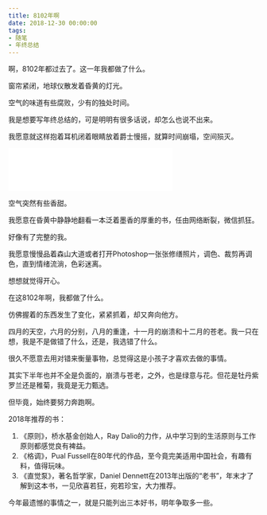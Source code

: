 ```yaml
---
title: 8102年啊
date: 2018-12-30 00:00:00
tags: 
- 随笔
- 年终总结
---
```


啊，8102年都过去了。这一年我都做了什么。

<!--more-->

窗帘紧闭，地球仪散发着昏黄的灯光。

空气的味道有些腐败，少有的独处时间。

我是想要写年终总结的，可是明明有很多话说，却怎么也说不出来。

我愿意就这样抱着耳机闭着眼睛放着爵士慢摇，就算时间崩塌，空间殒灭。

<iframe frameborder="no" border="0" marginwidth="0" marginheight="0" width=330 height=86 src="//music.163.com/outchain/player?type=2&id=3781860&auto=1&height=66"></iframe>

空气突然有些香甜。

我愿意在昏黄中静静地翻看一本泛着墨香的厚重的书，任由网络断裂，微信抓狂。

好像有了完整的我。

我愿意慢慢品着森山大道或者打开Photoshop一张张修缮照片，调色、裁剪再调色，直到情绪流淌，色彩迷离。

想想就觉得开心。

在这8102年啊，我都做了什么。

仿佛握着的东西发生了变化，紧紧抓着，却又奔向他方。

四月的天空，六月的分别，八月的重逢，十一月的崩溃和十二月的苍老。我一只在想，我是不是做错了什么，还是，我选错了什么。

很久不愿意去用对错来衡量事物，总觉得这是小孩子才喜欢去做的事情。

其实下半年也并不全是负面的，崩溃与苍老，之外，也是绿意与花。但花是牡丹紫罗兰还是稚菊，我竟是无力甄选。

但毕竟，始终要努力奔跑啊。

2018年推荐的书：
1. 《原则》，桥水基金创始人，Ray Dalio的力作，从中学习到的生活原则与工作原则都感觉良有裨益。
2. 《格调》，Pual Fussell在80年代的作品，至今竟完美适用中国社会，有趣有料，值得玩味。
3. 《直觉泵》，著名哲学家，Daniel Dennett在2013年出版的“老书”，年末才了解到这本书，一见欣喜若狂，宛若珍宝，大力推荐。

今年最遗憾的事情之一，就是只能列出三本好书，明年争取多一些。